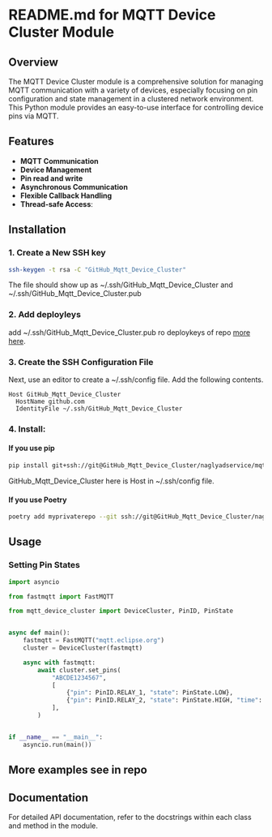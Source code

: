 # README.md for MQTT Device Cluster Module

## Overview

The MQTT Device Cluster module is a comprehensive solution for managing MQTT communication with a variety of devices, especially focusing on pin configuration and state management in a clustered network environment. This Python module provides an easy-to-use interface for controlling device pins via MQTT.

## Features

- **MQTT Communication**
- **Device Management**
- **Pin read and write**
- **Asynchronous Communication**
- **Flexible Callback Handling**
- **Thread-safe Access**:

## Installation

### 1. Create a New SSH key
```bash
ssh-keygen -t rsa -C "GitHub_Mqtt_Device_Cluster"
```
The file should show up as ~/.ssh/GitHub_Mqtt_Device_Cluster and ~/.ssh/GitHub_Mqtt_Device_Cluster.pub

### 2. Add deployleys
add ~/.ssh/GitHub_Mqtt_Device_Cluster.pub ro deploykeys of repo [more here](https://docs.github.com/en/authentication/connecting-to-github-with-ssh/managing-deploy-keys#set-up-deploy-keys).

### 3. Create the SSH Configuration File

Next, use an editor to create a ~/.ssh/config file. Add the following contents.
```
Host GitHub_Mqtt_Device_Cluster
  HostName github.com
  IdentityFile ~/.ssh/GitHub_Mqtt_Device_Cluster
```

### 4. Install:

#### If you use pip

```bash
pip install git+ssh://git@GitHub_Mqtt_Device_Cluster/naglyadservice/mqtt_device_cluster.git
```

GitHub_Mqtt_Device_Cluster here is Host in  ~/.ssh/config file.


#### If you use Poetry
```bash
poetry add myprivaterepo --git ssh://git@GitHub_Mqtt_Device_Cluster/naglyadservice/mqtt_device_cluster.git
```
## Usage
### Setting Pin States

```python
import asyncio

from fastmqtt import FastMQTT

from mqtt_device_cluster import DeviceCluster, PinID, PinState


async def main():
    fastmqtt = FastMQTT("mqtt.eclipse.org")
    cluster = DeviceCluster(fastmqtt)

    async with fastmqtt:
        await cluster.set_pins(
            "ABCDE1234567",
            [
                {"pin": PinID.RELAY_1, "state": PinState.LOW},
                {"pin": PinID.RELAY_2, "state": PinState.HIGH, "time": 1000},
            ],
        )


if __name__ == "__main__":
    asyncio.run(main())

```

## More examples see in repo

## Documentation

For detailed API documentation, refer to the docstrings within each class and method in the module.